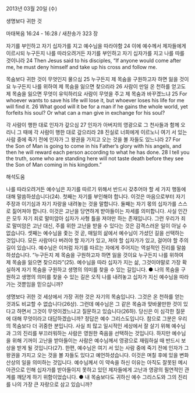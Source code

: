 2013년 03월 20일 (수)

생명보다 귀한 것



마태복음 16:24 - 16:28 / 새찬송가 323 장


자기를 부인하고 자기 십자가를 지고 예수님을 따라야함
24 이에 예수께서 제자들에게 이르시되 누구든지 나를 따라오려거든 자기를 부인하고 자기 십자가를 지고 나를 따를 것이니라
24 Then Jesus said to his disciples, “If anyone would come after me, he must deny himself and take up his cross and follow me.

목숨보다 귀한 것이 무엇인지 물으심
25 누구든지 제 목숨을 구원하고자 하면 잃을 것이요 누구든지 나를 위하여 제 목숨을 잃으면 찾으리라 26 사람이 만일 온 천하를 얻고도 제 목숨을 잃으면 무엇이 유익하리요 사람이 무엇을 주고 제 목숨과 바꾸겠느냐
25 For whoever wants to save his life will lose it, but whoever loses his life for me will find it. 26 What good will it be for a man if he gains the whole world, yet forfeits his soul? Or what can a man give in exchange for his soul?

각 사람이 행한 대로 인자가 갚으심
27 인자가 아버지의 영광으로 그 천사들과 함께 오리니 그 때에 각 사람이 행한 대로 갚으리라 28 진실로 너희에게 이르노니 여기 서 있는 사람 중에 죽기 전에 인자가 그 왕권을 가지고 오는 것을 볼 자들도 있느니라
27 For the Son of Man is going to come in his Father’s glory with his angels, and then he will reward each person according to what he has done. 28 I tell you the truth, some who are standing here will not taste death before they see the Son of Man coming in his kingdom.”

해석도움





나를 따라오려거든 
예수님은 자기를 따르기 위해서 반드시 갖추어야 할 세 가지 행동에 대해 말씀하셨습니다(24). 첫째는 자기를 부인해야 합니다. 이것은 마음으로부터 자기 주장과 이기심과 자기 자랑을 내려놓는 것을 말합니다. 둘째는 자기 몫의 십자가를 스스로 짊어져야 합니다. 이것은 고난을 당연하게 받아들이는 자세를 의미합니다. 사실 인간은 모두 자기 죄로 말미암아 십자가 사형 틀을 져야만 하는 존재입니다. 그런 우리가 죄로 말미암은 고난 대신, 주를 위한 고난을 받을 수 있다는 것은 감격스러운 일이 아닐 수 없습니다. 셋째는 예수님을 좇는 것 곧, 매일의 삶에서 예수님이 가셨던 길을 선택하는 것입니다. 모든 사람마다 버려야 할 자기가 있고, 져야 할 십자가가 있고, 걸어야 할 주의 길이 있습니다. 예수님은 이처럼 자기를 따르는 자에게 주어지는 역설적인 진리를 말씀하셨습니다. “누구든지 제 목숨을 구원하고자 하면 잃을 것이요 누구든지 나를 위하여 제 목숨을 잃으면 찾으리라”(25). 예수님을 따라 십자가 지는 삶, 그것이야말로 가장 확실하게 자기 목숨을 구원하고 생명의 의미를 찾을 수 있는 길입니다.
● 나의 목숨을 구원하고 생명의 의미를 찾을 수 있는 길은 오직 나를 내려놓고 십자가 지신 예수님을 따라가는 것뿐임을 믿으십니까?

생명보다 귀한 것 
세상에서 가장 귀한 것은 자기의 목숨입니다. 그것은 온 천하를 얻는 것과도 비교할 수 없습니다(26상). 그런데 예수님은 그 같은 목숨과 맞바꿀만한 것이 있다고 하면서 그것이 무엇이겠느냐고 질문하고 있습니다(26하). 당신은 이 심각한 질문에 대해 무엇이라고 대답하겠습니까? 정답은 예수 그리스도입니다. 참으로 그분은 우리의 목숨보다 더 귀중한 분입니다. 사실 죄 많고 일시적인 세상에서 잘 살기 위해 예수님과 그의 진리를 부끄러워하는 사람은 영원한 죽음을 선택하는 것입니다. 하지만 예수님을 위해 기꺼이 고난을 받아들이는 사람은 예수님께서 영광으로 재림하실 때 반드시 보상을 받게 될 것입니다(27). 한편, 예수님은 여기 서 있는 사람 중에 죽기 전에 인자가 그 왕권을 가지고 오는 것을 볼 자들도 있다고 예언하셨습니다. 이것은 며칠 후에 있을 변화산상의 일을 의미하는 것입니다. 예수님께서 이 약속을 하신 이유는 아직도 잘못된 메시아관으로 인해 십자가를 받아들이지 못하고 있던 제자들에게 고난과 영광의 필연적인 관계를 깨닫게 하기 위함이었습니다.
● 내 목숨보다도 귀하신 예수 그리스도와 그의 진리를 나의 가장 큰 자랑으로 삼고 있습니까?
